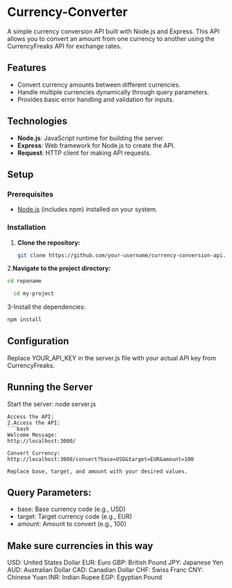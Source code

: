 # Currency-Converter

A simple currency conversion API built with Node.js and Express. This API allows you to convert an amount from one currency to another using the CurrencyFreaks API for exchange rates.

## Features

- Convert currency amounts between different currencies.
- Handle multiple currencies dynamically through query parameters.
- Provides basic error handling and validation for inputs.

## Technologies

- **Node.js**: JavaScript runtime for building the server.
- **Express**: Web framework for Node.js to create the API.
- **Request**: HTTP client for making API requests.

## Setup

### Prerequisites

- [Node.js](https://nodejs.org/) (includes npm) installed on your system.

### Installation

1. **Clone the repository:**

   ```bash
   git clone https://github.com/your-username/currency-conversion-api.git
2.**Navigate to the project directory:**

```bash
cd reponame

  cd my-project
```
3-Install the dependencies:
```bash
npm install

```
## Configuration
Replace YOUR_API_KEY in the server.js file with your actual API key from CurrencyFreaks.
## Running the Server
Start the server:
node server.js

```
Access the API:
2.Access the API:
```bash
Welcome Message:
http://localhost:3000/

Convert Currency:
http://localhost:3000/convert?base=USD&target=EUR&amount=100

Replace base, target, and amount with your desired values.

```
## Query Parameters:
- base: Base currency code (e.g., USD)
- target: Target currency code (e.g., EUR)
- amount: Amount to convert (e.g., 100)
## Make sure currencies in this way

USD: United States Dollar
EUR: Euro
GBP: British Pound
JPY: Japanese Yen
AUD: Australian Dollar
CAD: Canadian Dollar
CHF: Swiss Franc
CNY: Chinese Yuan
INR: Indian Rupee
EGP: Egyptian Pound



